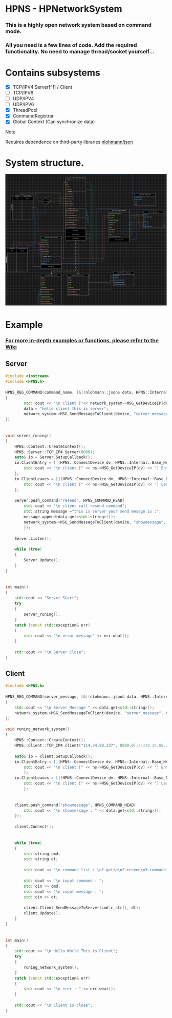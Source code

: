 # HPNS - HPNetworkSystem
### This is a highly open network system based on command mode.
### All you need is a few lines of code. Add the required functionality. No need to manage thread/socket yourself...

# Contains subsystems
- [x] TCP/IPV4 Server[^1] / Client
- [ ] TCP/IPV6 
- [ ] UDP/IPV4
- [ ] UDP/IPV6
- [x] ThreadPool
- [x] CommandRegistrar
- [x] Global Context (Can synchronize data)

> [!NOTE]
> Requires dependence on third-party libraries [nlohmann/json](https://github.com/nlohmann/json)

# System structure.
![System Node Struct ](https://github.com/Half-People/HPNetworkSystem/blob/main/HPNS.jpg?raw=true)

# Example      
### [For more in-depth examples or functions, please refer to the Wiki](https://github.com/Half-People/HPNetworkSystem/wiki)
## Server
```cpp
#include <iostream>
#include <HPNS.h>

HPNS_REG_COMMAND(command_name, [&](nlohmann::json& data, HPNS::Internal::Base_NetworkObject* network_system, HPNS::ConnectDevice device)
{
		std::cout << "\n Client ["<< network_system->MSG_GetDeviceIP(device) <<"] Send Server Message :" << data.get<std::string>();
		data = "hello client this is server";
		network_system->MSG_SendMessageToClient(device, "server_message", data);
})


void server_runing()
{
	HPNS::Context::CreateContext();
	HPNS::Server::TCP_IP4 Server(8080);
	auto& io = Server.SetupCallback();
	io.ClientEntry = [](HPNS::ConnectDevice dv, HPNS::Internal::Base_NetworkObject* ns){
		std::cout << "\n client [" << ns->MSG_GetDeviceIP(dv) << "] Entry";
	};
	io.ClientLeaves = [](HPNS::ConnectDevice dv, HPNS::Internal::Base_NetworkObject* ns) {
		std::cout << "\n client [" << ns->MSG_GetDeviceIP(dv) << "] Leaves";
	};

	Server.push_command("resend", HPNS_COMMAND_HEAD{
		std::cout << "\n client call resend command";
		std::string message ="this is server your send mesage is :";
		message.append(data.get<std::string>());
		network_system->MSG_SendMessageToClient(device, "showmessage", message);
		});

	Server.Listen();

	while (true)
	{
		Server.Update();
	}
}


int main()
{
	std::cout << "Server Start";
	try
	{
		server_runing();
	}
	catch (const std::exception& err)
	{
		std::cout << "\n error message" << err.what();
	}

	std::cout << "\n Server Close";
}
```

## Client

```cpp
#include <HPNS.h>

HPNS_REG_COMMAND(server_message, [&](nlohmann::json& data, HPNS::Internal::Base_NetworkObject* network_system, HPNS::ConnectDevice device)
{
	std::cout << "\n Server Message " << data.get<std::string>();
	network_system->MSG_SendMessageToClient(device, "server_message", data);
})

void runing_network_system()
{
	HPNS::Context::CreateContext();
	HPNS::Client::TCP_IP4 client("114.34.88.237", 8080,0);//114.34.88.237

	auto& io = client.SetupCallback();
	io.ClientEntry = [](HPNS::ConnectDevice dv, HPNS::Internal::Base_NetworkObject* ns) {
		std::cout << "\n client [" << ns->MSG_GetDeviceIP(dv) << "] Entry";
		};
	io.ClientLeaves = [](HPNS::ConnectDevice dv, HPNS::Internal::Base_NetworkObject* ns) {
		std::cout << "\n client [" << ns->MSG_GetDeviceIP(dv) << "] Leaves";
		};


	client.push_command("showmessage", HPNS_COMMAND_HEAD{
		std::cout << "\n showmessage : " << data.get<std::string>();
	});

	client.Connect();
	

	while (true)
	{
		std::string cmd;
		std::string dt;

		std::cout << "\n command list : \n1.getip\n2.resend\n3.command_name\n\n";

		std::cout << "\n input command : ";
		std::cin >> cmd;
		std::cout << "\n input message : ";
		std::cin >> dt;

		client.Client_SendMessageToServer(cmd.c_str(), dt);
		client.Update();
	}
}


int main()
{
	std::cout << "\n Hello World This is Client";
	try
	{
		runing_network_system();
	}
	catch (const std::exception& err)
	{
		std::cout << "\n eror : " << err.what();
	}

	std::cout << "\n Client is close";
}
```
